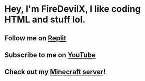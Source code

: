 # Hey, I'm FireDevilX, I like coding HTML and stuff lol.

## Follow me on [Replit](https://replit.com/@FireDevilX)

## Subscribe to me on [YouTube](https://youtube.com/@ljflashman9068)

## Check out my [Minecraft server](https://resclient.vercel.app/?server=wss://firegodsmp.fire-principals.repl.co/server)!

<!---
FireDevilX/FireDevilX is a ✨ special ✨ repository because its `README.md` (this file) appears on your GitHub profile.
You can click the Preview link to take a look at your changes.
--->
